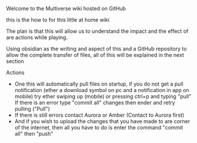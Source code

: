 Welcome to the Multiverse wiki hosted on GitHub

this is the how to for this little at home wiki 

The plan is that this will allow us to understand the impact and the effect of are actions while playing. 

Using obsidian as the writing and aspect of this and a GitHub repository to allow the complete transfer of files, all of this will be explained in the next section 

Actions
* One this will automatically pull files on  startup, if you do not get a pull notification (ether a download symbol on pc and a notification in app on mobile) try ether swiping up (mobile) or pressing ctrl+p and typing "pull"
  If there is an error type "commit all" changes then ender and retry pulling ("Pull")
* If there is still errors contact Aurora or Amber (Contact to Aurora first)
* And if you wish to upload the changes that you have made to are corner of the internet, then all you have to do is enter the command "commit all" then "push"

